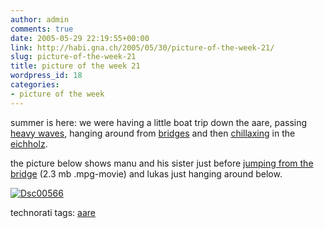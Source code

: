 ```yaml
---
author: admin
comments: true
date: 2005-05-29 22:19:55+00:00
link: http://habi.gna.ch/2005/05/30/picture-of-the-week-21/
slug: picture-of-the-week-21
title: picture of the week 21
wordpress_id: 18
categories:
- picture of the week
---
```



summer is here: we were having a little boat trip down the aare, passing [heavy waves](http://map.search.ch/thun?x=-1947&y=-3190&z=512), hanging around from [bridges](http://map.search.ch/thun?x=-2443&y=-4689&z=512) and then [chillaxing](http://www.boingboing.net/2005/05/29/w00t_is_a_favored_no.html) in the [eichholz](http://map.search.ch/thun?x=-15848&y=-25354&z=1024&e=1).
  
the picture below shows manu and his sister just before [jumping from the bridge](http://habi.gna.ch/blog/images/MOV00568.MPG) (2.3 mb .mpg-movie) and lukas just hanging around below.



[![Dsc00566](http://habi.gna.ch/blog/images/DSC00566-tm.jpg)](http://habi.gna.ch/blog/images/DSC00566.jpg) 


technorati tags: [aare](http://technorati.com/tag/aare)
